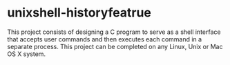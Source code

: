 # unixshell-historyfeatrue
This project consists of designing a C program to serve as a shell interface that accepts user commands and then executes each command in a separate process. This project can be completed on any Linux, Unix or Mac OS X system.
